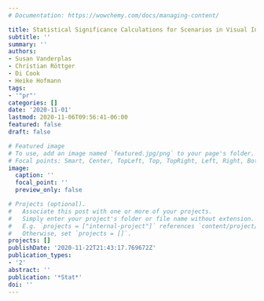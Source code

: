 ```yaml
---
# Documentation: https://wowchemy.com/docs/managing-content/

title: Statistical Significance Calculations for Scenarios in Visual Inference
subtitle: ''
summary: ''
authors:
- Susan Vanderplas
- Christian Röttger
- Di Cook
- Heike Hofmann
tags:
- '"pr"'
categories: []
date: '2020-11-01'
lastmod: 2020-11-06T09:56:41-06:00
featured: false
draft: false

# Featured image
# To use, add an image named `featured.jpg/png` to your page's folder.
# Focal points: Smart, Center, TopLeft, Top, TopRight, Left, Right, BottomLeft, Bottom, BottomRight.
image:
  caption: ''
  focal_point: ''
  preview_only: false

# Projects (optional).
#   Associate this post with one or more of your projects.
#   Simply enter your project's folder or file name without extension.
#   E.g. `projects = ["internal-project"]` references `content/project/deep-learning/index.md`.
#   Otherwise, set `projects = []`.
projects: []
publishDate: '2020-11-22T21:43:17.769672Z'
publication_types:
- '2'
abstract: ''
publication: '*Stat*'
doi: ''
---
```

